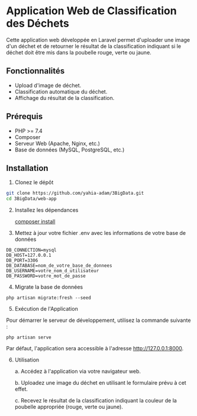 # Application Web de Classification des Déchets

Cette application web développée en Laravel permet d'uploader une image d'un déchet et de retourner le résultat de la classification indiquant si le déchet doit être mis dans la poubelle rouge, verte ou jaune.

## Fonctionnalités

- Upload d'image de déchet.
- Classification automatique du déchet.
- Affichage du résultat de la classification.

## Prérequis

- PHP >= 7.4
- Composer
- Serveur Web (Apache, Nginx, etc.)
- Base de données (MySQL, PostgreSQL, etc.)

## Installation

1. Clonez le dépôt

```bash
git clone https://github.com/yahia-adam/3BigData.git
cd 3BigData/web-app
```
2. Installez les dépendances

   [composer install](https://getcomposer.org/)


3. Mettez à jour votre fichier .env avec les informations de votre base de données

```
DB_CONNECTION=mysql
DB_HOST=127.0.0.1
DB_PORT=3306
DB_DATABASE=nom_de_votre_base_de_donnees
DB_USERNAME=votre_nom_d_utilisateur
DB_PASSWORD=votre_mot_de_passe
```

4. Migrate la base de données

```
php artisan migrate:fresh --seed
```

5. Exécution de l'Application

Pour démarrer le serveur de développement, utilisez la commande suivante :

```
php artisan serve
```

Par défaut, l'application sera accessible à l'adresse http://127.0.0.1:8000.

6. Utilisation

    a. Accédez à l'application via votre navigateur web.
    
    b. Uploadez une image du déchet en utilisant le formulaire prévu à cet effet.
    
    c. Recevez le résultat de la classification indiquant la couleur de la poubelle appropriée (rouge, verte ou jaune).